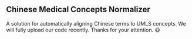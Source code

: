 ## Chinese Medical Concepts Normalizer
A solution for automatically aligning Chinese terms to UMLS concepts.
We will fully upload our code recently.
Thanks for your attention. :smiley: